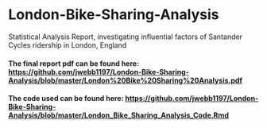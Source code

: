 # London-Bike-Sharing-Analysis
Statistical Analysis Report, investigating influential factors of  Santander Cycles ridership in London, England

#### The final report pdf can be found here:  https://github.com/jwebb1197/London-Bike-Sharing-Analysis/blob/master/London%20Bike%20Sharing%20Analysis.pdf 


#### The code used can be found here:  https://github.com/jwebb1197/London-Bike-Sharing-Analysis/blob/master/London_Bike_Sharing_Analysis_Code.Rmd
